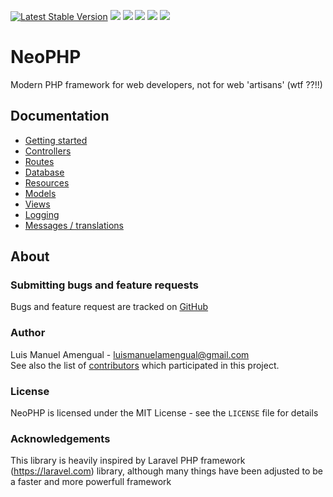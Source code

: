 [![Latest Stable Version](https://img.shields.io/packagist/v/neogroup/neophp.svg)](https://packagist.org/packages/monolog/monolog)
![](https://img.shields.io/github/license/luismanuelamengual/NeoPHP.svg)
![](https://img.shields.io/github/forks/luismanuelamengual/NeoPHP.svg?style=social&label=Fork)
![](https://img.shields.io/github/stars/luismanuelamengual/NeoPHP.svg?style=social&label=Star)
![](https://img.shields.io/github/watchers/luismanuelamengual/NeoPHP.svg?style=social&label=Watch)
![](https://img.shields.io/github/followers/luismanuelamengual.svg?style=social&label=Follow)

# NeoPHP

Modern PHP framework for web developers, not for web 'artisans' (wtf ??!!)

## Documentation

- [Getting started](doc/01-getting_started.md)
- [Controllers](doc/02-controllers.md)
- [Routes](doc/03-routes.md)
- [Database](doc/04-database.md)
- [Resources](doc/05-resources.md)
- [Models](doc/06-models.md)
- [Views](doc/07-views.md)
- [Logging](doc/08-logging.md)
- [Messages / translations](doc/09-messages.md)

## About

### Submitting bugs and feature requests

Bugs and feature request are tracked on [GitHub](https://github.com/luismanuelamengual/neophp/issues)

### Author

Luis Manuel Amengual - <luismanuelamengual@gmail.com><br />
See also the list of [contributors](https://github.com/luismanuelamengual/neophp/contributors) which participated in this project.

### License

NeoPHP is licensed under the MIT License - see the `LICENSE` file for details

### Acknowledgements

This library is heavily inspired by Laravel PHP framework (https://laravel.com) library, although many things have been adjusted to be a faster and more powerfull framework
